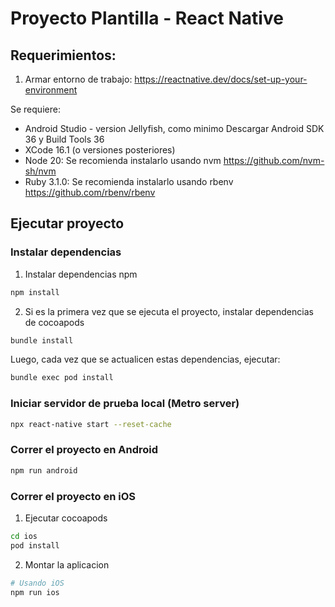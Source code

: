 # Proyecto Plantilla - React Native

## Requerimientos:

1) Armar entorno de trabajo:
https://reactnative.dev/docs/set-up-your-environment

Se requiere:
- Android Studio - version Jellyfish, como minimo
    Descargar Android SDK 36 y Build Tools 36
- XCode 16.1 (o versiones posteriores)
- Node 20: Se recomienda instalarlo usando nvm https://github.com/nvm-sh/nvm
- Ruby 3.1.0: Se recomienda instalarlo usando rbenv https://github.com/rbenv/rbenv

## Ejecutar proyecto

### Instalar dependencias

1) Instalar dependencias npm
```sh
npm install
```
2) Si es la primera vez que se ejecuta el proyecto, instalar dependencias de cocoapods
```sh
bundle install
```

Luego, cada vez que se actualicen estas dependencias, ejecutar:

```sh
bundle exec pod install
```
### Iniciar servidor de prueba local (Metro server)
```sh
npx react-native start --reset-cache
```
### Correr el proyecto en Android
```sh
npm run android
```
### Correr el proyecto en iOS

1) Ejecutar cocoapods
```sh
cd ios
pod install
```

2) Montar la aplicacion
```sh
# Usando iOS
npm run ios
```
